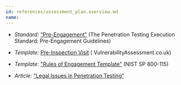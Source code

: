 ```yaml
---
id: references/assessment_plan.overview.md
name: 
---
```


  * *Standard:* ["Pre-Engagement"](http://www.pentest-standard.org/index.php/Pre-engagement) (The Penetration Testing Execution Standard: Pre-Engagement Guidelines)

  * *Template:* [Pre-Inspection Visit](http://www.vulnerabilityassessment.co.uk/Presite%20Inspection.html) ( VulnerabilityAssessment.co.uk)

  * *Template:* ["Rules of Engagement Template"](http://csrc.nist.gov/publications/nistpubs/800-115/SP800-115.pdf#page=67) (NIST SP 800-115)

  * *Article:* ["Legal Issues in Penetration Testing"](http://www.securitycurrent.com/en/analysis/ac_analysis/legal-issues-in-penetration-testing)

